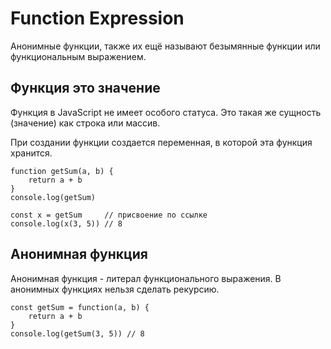 # Function Expression
Анонимные функции, также их ещё называют безымянные функции или функциональным выражением.

## Функция это значение
Функция в JavaScript не имеет особого статуса. Это такая же сущность (значение) как строка или массив.

При создании функции создается переменная, в которой эта функция хранится.

    function getSum(a, b) {
        return a + b
    }
    console.log(getSum)

    const x = getSum     // присвоение по ссылке
    console.log(x(3, 5)) // 8

## Анонимная функция
Анонимная функция - литерал функционального выражения. В анонимных функциях нельзя сделать рекурсию.

    const getSum = function(a, b) {
        return a + b
    }
    console.log(getSum(3, 5)) // 8

